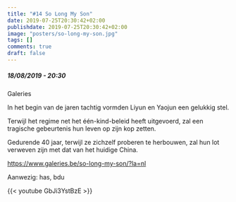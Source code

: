 ```yaml
---
title: "#14 So Long My Son"
date: 2019-07-25T20:30:42+02:00
publishdate: 2019-07-25T20:30:42+02:00
image: "posters/so-long-my-son.jpg"
tags: []
comments: true
draft: false
---
```


##### 18/08/2019 - 20:30

Galeries

In het begin van de jaren tachtig vormden Liyun en Yaojun een gelukkig stel.
<!--more-->
Terwijl het regime net het één-kind-beleid heeft uitgevoerd, zal een tragische
gebeurtenis hun leven op zijn kop zetten.

Gedurende 40 jaar, terwijl ze zichzelf proberen te herbouwen, zal hun lot
verweven zijn met dat van het huidige China.

<https://www.galeries.be/so-long-my-son/?la=nl>

Aanwezig: has, bdu

{{< youtube GbJi3YstBzE >}}
